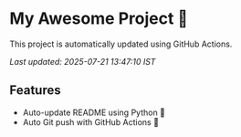 # My Awesome Project 🚀

This project is automatically updated using GitHub Actions.

_Last updated: 2025-07-21 13:47:10 IST_

## Features
- Auto-update README using Python 🐍
- Auto Git push with GitHub Actions 🤖
